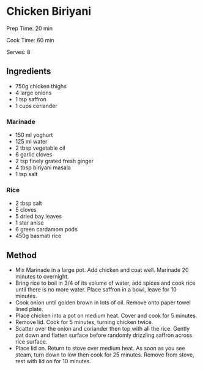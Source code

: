 # Chicken Biriyani

Prep Time: 20 min

Cook Time: 60 min

Serves: 8

## Ingredients

- 750g chicken thighs
- 4 large onions
- 1 tsp saffron
- 1 cups coriander

### Marinade

- 150 ml yoghurt
- 125 ml water
- 2 tbsp vegetable oil
- 6 garlic cloves
- 2 tsp finely grated fresh ginger
- 4 tbsp biriyani masala
- 1 tsp salt

### Rice

- 2 tbsp salt
- 5 cloves
- 5 dried bay leaves
- 1 star anise
- 6 green cardamom pods
- 450g basmati rice

## Method

- Mix Marinade in a large pot. Add chicken and coat well. Marinade 20 minutes to overnight.
- Bring rice to boil in 3/4 of its volume of water, add spices and cook rice until there is no more water. Place saffron in a bowl, leave for 10 minutes.
- Cook onion until golden brown in lots of oil. Remove onto paper towel lined plate.
- Place chicken into a pot on medium heat. Cover and cook for 5 minutes.
- Remove lid. Cook for 5 minutes, turning chicken twice.
- Scatter over the onion and coriander then top with all the rice. Gently pat down and flatten surface before randomly drizzling saffron across rice surface.
- Place lid on. Return to stove over medium heat. As soon as you see steam, turn down to low then cook for 25 minutes. Remove from stove, rest with lid on for 10 minutes.
